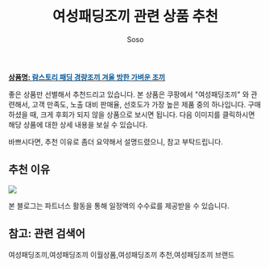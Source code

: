 ﻿---
layout: post
title:  "여성패딩조끼 관련 상품 추천"
author: Soso
categories: [ 디저털/가전 ]
tags: [여성패딩조끼,여성패딩조끼 이월상품,여성패딩조끼 추천,여성패딩조끼 브랜드]
image: https://ads-partners.coupang.com/image1/rasAroMYMbiA1yxsrcsS6o1Krza7o927DZJLlVvHGiUmfYKNaeWVVNDcXlHpcKoZ2Wvi9-4gaarwAvsFRrtojcr6HFOy6U9zipq-wXc8a5C7J4Mmf3pHuEAZ-0Qk8WbpVQTfQ1-Is_iTU_ChJ2at8rIybrm2XdLF30Skd8WY0RtVIJFI_fIJzBdhkJw7lrclxUTbb71u18j64YGkIqzDrraBFgKrEm9lOwd1FbPoSbFR_kla0UbBJRoppDWiowPMFeAOZOR7L6VeeTyGBKn-__Du5fEMzgt2zmGQDdYidkgj-o5SzlOd 
description: "쿠팡에서 여성패딩조끼 관련 상품으로 가장 고객 선호도가 높은 제품 중 하나입니다."
---

<a href="https://link.coupang.com/re/AFFSDP?lptag=AF5673682&pageKey=7688023880&itemId=20551615030&vendorItemId=87627923746&traceid=V0-153-b9411bacaf205631&clickBeacon=BRNWvd3I21edQiRPV0fEbYu1f2YymWCfHopC%2Fexv143sKqyRL6QlRi4BEiznpW0sW3yN5Elm%2FMIVimbPS2c%2F1i70Yz%2BKJ3ozEQePeUEpnWM1r7QNbPHh0qsPprD5nneqylupWzqosVLiW%2FVbHKEmYS5oS%2F%2F40dBiZ2W3HDjQz9nwsrN7kVRRKlTukPw4CQWrkkwGZVZ5IdIvFSBopugHjAb647OxEXBCF3h5iy2DExa64GgOI3zInWk%2F5hQiFaupR48tltWHeK%2FFLllqjPD%2BHgdtXJGdo%2Fq9H0fNAv1AAACXs8mrcuqQrfPT1fwjLPMeq92dCV%2FcYFS%2B%2F4cRuY9b2uHcXMJ40xVuzsZ%2Fqu7nlgqBBPy7oK7olSZbowHIZGeZBxPQwWxYV3CJkb%2BI5iMtA7SNVECBIMGN8QvvBz%2Br5pG4gYeh53Zd00w80ELVlDVLbE4euDw29UixN4KauyEH1prR%2B2KsJeq4RFaE2o0I1JF%2BBAwiM8h0s31hCmzuikkC%2Bg3UygTcJePYSFTkoJNaTwV%2Fwm4pe1BK%2FbHehqqvXJxl8XG%2Best0d0KyiaXaBoWhjXx4svAO58wh4M783mrFjMsvXHc72sDsnKQ4FoYwAzwXX4NP%2BT8J4Fs7U6oL%2BQhu1nSbn7aOdH%2FYAWeB7%2Fz89QbCZDJLyKle6Z9ZyZEDUpGaReu0%2BOpigwvLL2BxQm5G%2Bfo%2FCatBdMbu3kefnPAtUimkRohBEdDqdVZY0cwpC2k6x3L6x6nwdEcLnC4ulFLE3G6BKPuBLGnOQd1gEBCKr6DEgkvtFBf049p513kTqwIKnt3Dv84fKuvX9Y9%2BpxZuP1rgCKluxzpC6hwexW8SPBtUVHqLazOPbwiCBtw%2BaCxhEPzeu3MLJm2nYk5pF9LA&requestid=20231116174527390039788493&token=31850C%7CMIXED"><b>상품명: <font color='#01579B'>람스토리 패딩 경량조끼 겨울 방한 가벼운 조끼</font></b></a>

좋은 상품만 선별해서 추천드리고 있습니다.
본 상품은 쿠팡에서 "여성패딩조끼" 와 관련해서, 고객 만족도, 노출 대비 판매율, 선호도가 가장 높은 제품 중의 하나입니다.
구매하셨을 때, 크게 후회가 되지 않을 상품으로 보시면 됩니다. 
다음 이미지를 클릭하시면 해당 상품에 대한 상세 내용을 보실 수 있습니다.

바쁘시다면, 추천 이유로 좀더 요약해서 설명드렸으니, 참고 부탁드립니다.

## 추천 이유 

<a href="https://link.coupang.com/re/AFFSDP?lptag=AF5673682&pageKey=7688023880&itemId=20551615030&vendorItemId=87627923746&traceid=V0-153-b9411bacaf205631&clickBeacon=BRNWvd3I21edQiRPV0fEbYu1f2YymWCfHopC%2Fexv143sKqyRL6QlRi4BEiznpW0sW3yN5Elm%2FMIVimbPS2c%2F1i70Yz%2BKJ3ozEQePeUEpnWM1r7QNbPHh0qsPprD5nneqylupWzqosVLiW%2FVbHKEmYS5oS%2F%2F40dBiZ2W3HDjQz9nwsrN7kVRRKlTukPw4CQWrkkwGZVZ5IdIvFSBopugHjAb647OxEXBCF3h5iy2DExa64GgOI3zInWk%2F5hQiFaupR48tltWHeK%2FFLllqjPD%2BHgdtXJGdo%2Fq9H0fNAv1AAACXs8mrcuqQrfPT1fwjLPMeq92dCV%2FcYFS%2B%2F4cRuY9b2uHcXMJ40xVuzsZ%2Fqu7nlgqBBPy7oK7olSZbowHIZGeZBxPQwWxYV3CJkb%2BI5iMtA7SNVECBIMGN8QvvBz%2Br5pG4gYeh53Zd00w80ELVlDVLbE4euDw29UixN4KauyEH1prR%2B2KsJeq4RFaE2o0I1JF%2BBAwiM8h0s31hCmzuikkC%2Bg3UygTcJePYSFTkoJNaTwV%2Fwm4pe1BK%2FbHehqqvXJxl8XG%2Best0d0KyiaXaBoWhjXx4svAO58wh4M783mrFjMsvXHc72sDsnKQ4FoYwAzwXX4NP%2BT8J4Fs7U6oL%2BQhu1nSbn7aOdH%2FYAWeB7%2Fz89QbCZDJLyKle6Z9ZyZEDUpGaReu0%2BOpigwvLL2BxQm5G%2Bfo%2FCatBdMbu3kefnPAtUimkRohBEdDqdVZY0cwpC2k6x3L6x6nwdEcLnC4ulFLE3G6BKPuBLGnOQd1gEBCKr6DEgkvtFBf049p513kTqwIKnt3Dv84fKuvX9Y9%2BpxZuP1rgCKluxzpC6hwexW8SPBtUVHqLazOPbwiCBtw%2BaCxhEPzeu3MLJm2nYk5pF9LA&requestid=20231116174527390039788493&token=31850C%7CMIXED"><img src="http://image1.coupangcdn.com/image/vendor_inventory/4f79/f4a5e21ae090e7548f05a68b643ce0dc1693a666245708da45418629d8d3.jpg"></a> 

본 블로그는 파트너스 활동을 통해 일정액의 수수료를 제공받을 수 있습니다.

## 참고: 관련 검색어    
여성패딩조끼,여성패딩조끼 이월상품,여성패딩조끼 추천,여성패딩조끼 브랜드